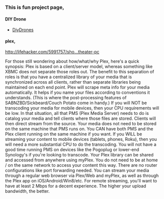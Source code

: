 ### This is fun project page,

#### DIY Drone
- [DiyDrones](http://diydrones.com/)



#### plex,

http://lifehacker.com/5991757/sho...theater-pc

For those still wondering about how/what/why Plex, here's a quick synopsis:
Plex is based on a client/server model, whereas something like XBMC does not separate those roles out. The benefit to this separation of roles is that you have a centralized library of your media that is synchronized across all clients, rather than separate libraries being maintained on each end point.
Plex will scrape meta info for your media automatically. It helps if you name your files according to conventions it understands. (This is where the post-processing features of SABNZBD/Sickbeard/Couch Potato come in handy.)
If you will NOT be transcoding your media for mobile devices, then your CPU requirements will be low. In that situation, all that PMS (Plex Media Server) needs to do is catalog your media and tell clients where those files are stored. Clients will then direct stream from the source.
Your media does not need to be stored on the same machine that PMS runs on.
You CAN have both PMS and the Plex client running on the same machine if you want.
If you WILL be streaming your content to mobile devices (tablets, phones, Roku), then you will need a more substantial CPU to do the transcoding. You will not have a good time running PMS on devices like the Pogoplug or lower-end Synology's if you're looking to transcode.
Your Plex library can be shared and accessed from anywhere using myPlex. You do not need to be at home / on the same network to access your content this way. There are no router configurations like port forwarding needed.
You can stream your media through a regular web browser via Plex/Web and myPlex, as well as through the Plex app on iOS/Android/Win8/etc.
For remote streaming, you'll want to have at least 2 Mbps for a decent experience. The higher your upload bandwidth, the better.
